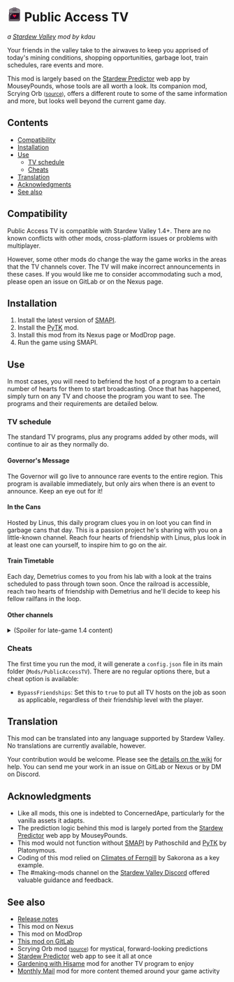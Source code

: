 # ![[icon]](assets/icon.png) Public Access TV
*a [Stardew Valley](http://stardewvalley.net/) mod by kdau*

Your friends in the valley take to the airwaves to keep you apprised of today's mining conditions, shopping opportunities, garbage loot, train schedules, rare events and more.

This mod is largely based on the [Stardew Predictor](https://mouseypounds.github.io/stardew-predictor/) web app by MouseyPounds, whose tools are all worth a look. Its companion mod, Scrying Orb<!-- TODO: ScryingOrb Nexus link --> <small>([source](../ScryingOrb))</small>, offers a different route to some of the same information and more, but looks well beyond the current game day.

## Contents

* [Compatibility](#compatibility)
* [Installation](#installation)
* [Use](#use)
	* [TV schedule](#tv-schedule)
	* [Cheats](#cheats)
* [Translation](#translation)
* [Acknowledgments](#acknowledgments)
* [See also](#see-also)

## Compatibility

Public Access TV is compatible with Stardew Valley 1.4+. There are no known conflicts with other mods, cross-platform issues or problems with multiplayer.

However, some other mods do change the way the game works in the areas that the TV channels cover. The TV will make incorrect announcements in these cases. If you would like me to consider accommodating such a mod, please open an issue on GitLab or on the Nexus page.

## Installation

1. Install the latest version of [SMAPI](https://smapi.io/).
1. Install the [PyTK](https://www.nexusmods.com/stardewvalley/mods/1726) mod.
1. Install this mod from its Nexus page<!-- TODO: PublicAccessTV Nexus link --> or ModDrop page<!-- TODO: PublicAccessTV ModDrop link -->.
1. Run the game using SMAPI.

## Use

In most cases, you will need to befriend the host of a program to a certain number of hearts for them to start broadcasting. Once that has happened, simply turn on any TV and choose the program you want to see. The programs and their requirements are detailed below.

### TV schedule

The standard TV programs, plus any programs added by other mods, will continue to air as they normally do.

#### Governor's Message

The Governor will go live to announce rare events to the entire region. This program is available immediately, but only airs when there is an event to announce. Keep an eye out for it!

<!-- TODO: Mining Advisory -->

<!-- TODO: Shop the Valley -->

#### In the Cans

Hosted by Linus, this daily program clues you in on loot you can find in garbage cans that day. This is a passion project he's sharing with you on a little-known channel. Reach four hearts of friendship with Linus, plus look in at least one can yourself, to inspire him to go on the air.

<!-- TODO: Fashion Showcase -->

#### Train Timetable

Each day, Demetrius comes to you from his lab with a look at the trains scheduled to pass through town soon. Once the railroad is accessible, reach two hearts of friendship with Demetrius and he'll decide to keep his fellow railfans in the loop.

#### Other channels

<details>
<summary>(Spoiler for late-game 1.4 content)</summary>

#### Movie Sneak Preview

Once the movie theater opens, your friendly concessionaire will announce the featured and coming attraction daily. She'll also tip you off on whether there's a line for the ever-popular crane game.
</details>

### Cheats

The first time you run the mod, it will generate a `config.json` file in its main folder (`Mods/PublicAccessTV`). There are no regular options there, but a cheat option is available:

* `BypassFriendships`: Set this to `true` to put all TV hosts on the job as soon as applicable, regardless of their friendship level with the player.

## Translation

This mod can be translated into any language supported by Stardew Valley. No translations are currently available, however.

Your contribution would be welcome. Please see the [details on the wiki](https://stardewvalleywiki.com/Modding:Translations) for help. You can send me your work in an issue on GitLab or Nexus or by DM on Discord.

## Acknowledgments

* Like all mods, this one is indebted to ConcernedApe, particularly for the vanilla assets it adapts.
* The prediction logic behind this mod is largely ported from the [Stardew Predictor](https://mouseypounds.github.io/stardew-predictor/) web app by MouseyPounds.
* This mod would not function without [SMAPI](https://smapi.io/) by Pathoschild and [PyTK](https://www.nexusmods.com/stardewvalley/mods/1726) by Platonymous.
* Coding of this mod relied on [Climates of Ferngill](http://www.nexusmods.com/stardewvalley/mods/604) by Sakorona as a key example.
* The #making-mods channel on the [Stardew Valley Discord](https://discordapp.com/invite/StardewValley) offered valuable guidance and feedback.

## See also

* [Release notes](RELEASE-NOTES.md)
* This mod on Nexus<!-- TODO: PublicAccessTV Nexus link -->
* This mod on ModDrop<!-- TODO: PublicAccessTV ModDrop link -->
* [This mod on GitLab](https://gitlab.com/kdau/predictivemods/-/tree/master/PublicAccessTV)
* Scrying Orb<!-- TODO: ScryingOrb Nexus link --> mod <small>([source](../ScryingOrb))</small> for mystical, forward-looking predictions
* [Stardew Predictor](https://mouseypounds.github.io/stardew-predictor/) web app to see it all at once
* [Gardening with Hisame](https://www.nexusmods.com/stardewvalley/mods/5485) mod for another TV program to enjoy
* [Monthly Mail](https://www.nexusmods.com/stardewvalley/mods/4523) mod for more content themed around your game activity
